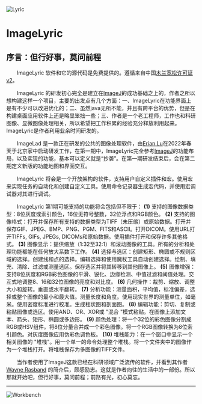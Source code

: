 ![Lyric](https://www.lyricopera.org/globalassets/1920season/don-giovanni/don_giovanni_PDP_1600x1015.jpg) 
# ImageLyric 

## 序言：但行好事，莫问前程

　　ImageLyric 软件和它的源代码是免费提供的。遵循来自中国[木兰宽松许可证v2](http://license.coscl.org.cn/MulanPSL2)。

　　ImageLyric 的研发初心完全是建立在[ImageJ](https://imagej.nih.gov/ij/)的成功基础之上的，作者之所以想构建这样一个项目，主要的出发点有几个方面：一、ImageLyric在功能界面上是有不少可以改进优化的；二、虽然java无所不能，并且有跨平台的优势，但是在构建桌面应用软件上还是略显笨拙一些；三、作者是一个老工程师，工作也和科研图像、显微图像处理相关，所以希望把工作积累的经验充分释放利用起来。ImageLyric是作者利用业余时间研发的。

　　ImageLad 是一款正在研发的公共的图像处理软件，由[Erian Lu](https://gitee.com/xknife)在2022年春天于北京家中启动研发工作，在第一期中，ImageLyric完全参考[ImageJ](https://imagej.nih.gov/ij/)的功能布局，以及实现的功能，基本可以定义就是“抄袭”。在第一期研发结束后，会在第二期定义新版的功能地图和界面交互。

　　ImageLyric 将会是一个开放架构的软件，支持用户自定义插件和宏。使用宏来实现任务的自动化和创建自定义工具。使用命令记录器生成宏代码，并使用宏调试器对其进行调试。

　　ImageLyric 第1期可能支持的功能将会包括但不限于： **(1)** 支持的图像数据类型：8位灰度或索引颜色，16位无符号整数，32位浮点和RGB颜色。 **(2)** 支持的图像格式：打开并保存所有支持的数据类型为TIFF（未压缩）或原始数据。打开并保存GIF、JPEG、BMP、PNG、PGM、FITS和ASCII。打开DICOM。使用URL打开TIFFs, GIFs, JPEGs, DICOMs和原始数据。使用插件打开和保存许多其他格式。 **(3)** 图像显示：提供缩放（1:32至32:1）和滚动图像的工具。所有的分析和处理功能都能在任何放大系数下工作。 **(4)** 选择与选区：创建矩形、椭圆或不规则区域的选择。创建线和点的选择。编辑选择和使用魔杖工具自动创建选择。绘制、填充、清除、过滤或测量选区。保存选区并将其转移到其他图像上。 **(5)** 图像增强：支持8位灰度和RGB彩色图像的平滑、锐化、边缘检测、中值过滤和阈值处理。交互式地调整8、16和32位图像的亮度和对比度。 **(6)** 几何操作：裁剪、缩放、调整大小和旋转。垂直或水平翻转。 **(7)** 分析功能：测量面积，平均值，标准偏差，选择或整个图像的最小和最大值。测量长度和角度。使用现实世界的测量单位，如毫米。使用密度标准进行校准。生成柱状图和剖面图。 **(8)** 编辑功能：剪切、复制或粘贴图像或选区。使用AND、OR、XOR或 "混合 "模式粘贴。在图像上添加文本、箭头、矩形、椭圆或多边形。 **(9)** 颜色处理：将一个32位的彩色图像分割成RGB或HSV组件。将8位分量合并成一个彩色图像。将一个RGB图像转换为8位索引颜色。对灰度图像应用伪彩色调色板。 **(10)** 堆栈能力：在一个窗口中显示一个相关图像的 "堆栈"。用一个单一的命令处理整个堆栈。将一个文件夹中的图像作为一个堆栈打开。将堆栈保存为多图像的TIFF文件。

　　当作者使用了ImageJ这款已经在科研领域广泛流传的软件，并看到其作者 [Wayne Rasband](https://imagej.net/people/rasband) 的简介后，颇感励志。这就是作者向往的生活中的一部份。所以那就开始吧，但行好事，莫问前程；前路有光，初心莫忘。

---

![Workbench](https://oss.xknife.net/Workbench_with_a_little_clutter_and_warmth.jpg)